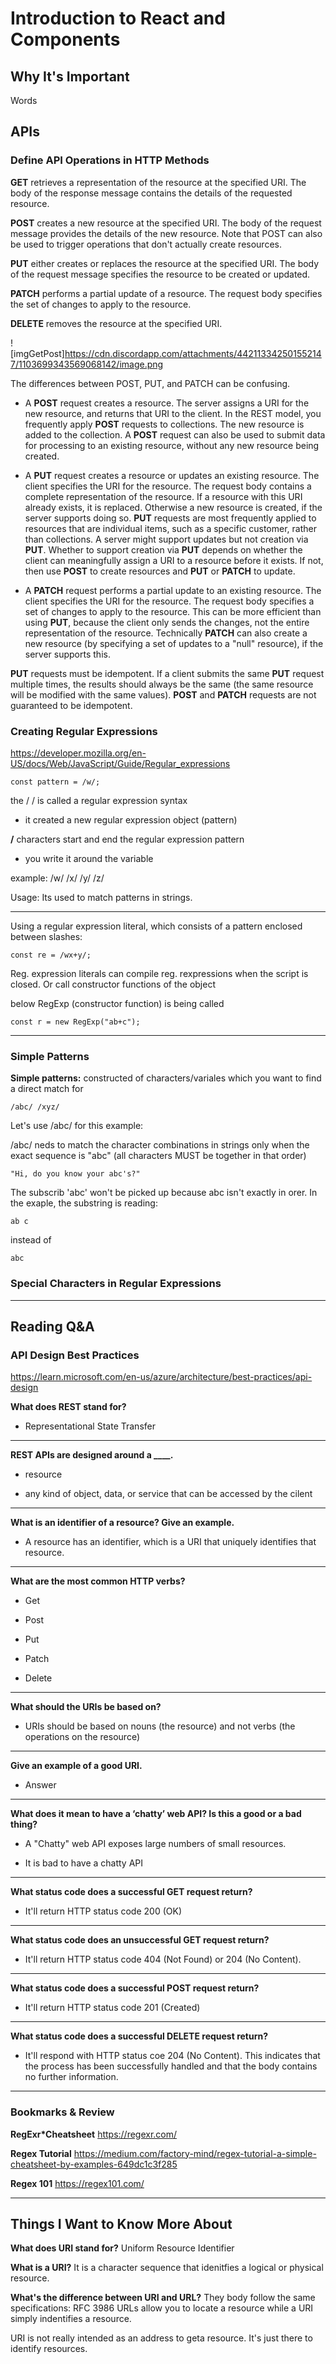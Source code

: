 # Introduction to React and Components

## Why It's Important

Words

## APIs

### Define API Operations in HTTP Methods

**GET** retrieves a representation of the resource at the specified URI. The body of the response message contains the details of the requested resource.

**POST** creates a new resource at the specified URI. The body of the request message provides the details of the new resource. Note that POST can also be used to trigger operations that don't actually create resources.

**PUT** either creates or replaces the resource at the specified URI. The body of the request message specifies the resource to be created or updated.

**PATCH** performs a partial update of a resource. The request body specifies the set of changes to apply to the resource.

**DELETE** removes the resource at the specified URI.

![imgGetPost]<https://cdn.discordapp.com/attachments/442113342501552147/1103699343569068142/image.png>

The differences between POST, PUT, and PATCH can be confusing.

- A **POST** request creates a resource. The server assigns a URI for the new resource, and returns that URI to the client. In the REST model, you frequently apply **POST** requests to collections. The new resource is added to the collection. A **POST** request can also be used to submit data for processing to an existing resource, without any new resource being created.

- A **PUT** request creates a resource or updates an existing resource. The client specifies the URI for the resource. The request body contains a complete representation of the resource. If a resource with this URI already exists, it is replaced. Otherwise a new resource is created, if the server supports doing so. **PUT** requests are most frequently applied to resources that are individual items, such as a specific customer, rather than collections. A server might support updates but not creation via **PUT**. Whether to support creation via **PUT** depends on whether the client can meaningfully assign a URI to a resource before it exists. If not, then use **POST** to create resources and **PUT** or **PATCH** to update.

- A **PATCH** request performs a partial update to an existing resource. The client specifies the URI for the resource. The request body specifies a set of changes to apply to the resource. This can be more efficient than using **PUT**, because the client only sends the changes, not the entire representation of the resource. Technically **PATCH** can also create a new resource (by specifying a set of updates to a "null" resource), if the server supports this.

**PUT** requests must be idempotent. If a client submits the same **PUT** request multiple times, the results should always be the same (the same resource will be modified with the same values). **POST** and **PATCH** requests are not guaranteed to be idempotent.

### Creating Regular Expressions

<https://developer.mozilla.org/en-US/docs/Web/JavaScript/Guide/Regular_expressions>

```
const pattern = /w/;
```

the / / is called a regular expression syntax

- it created a new regular expression object (pattern)

**/** characters start and end the regular expression pattern

- you write it around the variable

example: /w/ /x/ /y/ /z/

Usage: Its used to match patterns in strings.

---

Using a regular expression literal, which consists of a pattern enclosed between slashes:

```
const re = /wx+y/;
```

Reg. expression literals can compile reg. rexpressions when the script is closed. Or call constructor functions of the object

below RegExp (constructor function) is being called

```
const r = new RegExp("ab+c");
```

---

### Simple Patterns

**Simple patterns:** constructed of characters/variales which you want to find a direct match for

```
/abc/ /xyz/
```

Let's use /abc/ for this example:

/abc/ neds to match the character combinations in strings only when the exact sequence is "abc" (all characters MUST be together in that order)

```
"Hi, do you know your abc's?"
```

The subscrib 'abc' won't be picked up because abc isn't exactly in orer. In the exaple, the substring is reading:

```
ab c
```

instead of

```
abc
```

### Special Characters in Regular Expressions


-----------------

## Reading Q&A

### **API Design Best Practices**

<https://learn.microsoft.com/en-us/azure/architecture/best-practices/api-design>

**What does REST stand for?**

- Representational State Transfer

---

**REST APIs are designed around a ____.**

- resource

- any kind of object, data, or service that can be accessed by the cilent

---

**What is an identifier of a resource? Give an example.**

- A resource has an identifier, which is a URI that uniquely identifies that resource.

---

**What are the most common HTTP verbs?**

- Get

- Post

- Put

- Patch

- Delete

---

**What should the URIs be based on?**

- URIs should be based on nouns (the resource) and not verbs (the operations on the resource)

---

**Give an example of a good URI.**

- Answer

---

**What does it mean to have a ‘chatty’ web API? Is this a good or a bad thing?**

- A "Chatty" web API exposes large numbers of small resources. 

- It is bad to have a chatty API

---

**What status code does a successful GET request return?**

- It'll return HTTP status code 200 (OK)

---

**What status code does an unsuccessful GET request return?**

- It'll return HTTP status code 404 (Not Found) or 204 (No Content).

---

**What status code does a successful POST request return?**

- It'll return HTTP status code 201 (Created)

---

**What status code does a successful DELETE request return?**

- It'll respond with HTTP status coe 204 (No Content). This indicates that the process has been successfully handled and that the body contains no further information.

-----------------

### Bookmarks & Review

**RegExr*Cheatsheet**
<https://regexr.com/>

**Regex Tutorial**
<https://medium.com/factory-mind/regex-tutorial-a-simple-cheatsheet-by-examples-649dc1c3f285>

**Regex 101**
<https://regex101.com/>

-----------------

## Things I Want to Know More About

**What does URI stand for?**
Uniform Resource Identifier

**What is a URI?**
It is a character sequence that idenitfies a logical or physical resource.

**What's the difference between URI and URL?**
They body follow the same specifications: RFC 3986
URLs allow you to locate a resource while a URI simply indentifies a resource. 

URI is not really intended as an address to geta resource. It's just there to identify resources.